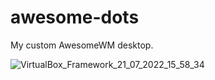 # awesome-dots
My custom AwesomeWM desktop.

![VirtualBox_Framework_21_07_2022_15_58_34](https://user-images.githubusercontent.com/79030093/180232765-3146dfdd-b4c2-4c2a-b4c6-874ac39c7bb9.png)
